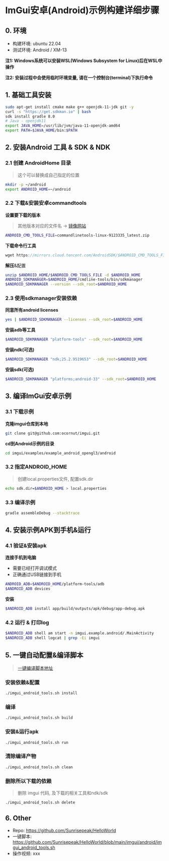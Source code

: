 # ImGui安卓(Android)示例构建详细步骤

## 0. 环境

- 构建环境: ubuntu 22.04
- 测试环境: Android / XM-13



**注1: Windows系统可以安装WSL(Windows Subsystem for Linux)后在WSL中操作**

**注2: 安装过程中会使用临时环境变量, 请在一个控制台(terminal)下执行命令**



## 1. 基础工具安装

```bash
sudo apt-get install cmake make g++ openjdk-11-jdk git -y
curl -s "https://get.sdkman.io" | bash
sdk install gradle 8.0
# Java - openjdk11
export JAVA_HOME=/usr/lib/jvm/java-11-openjdk-amd64
export PATH=$JAVA_HOME/bin:$PATH
```



## 2. 安装Android 工具 & SDK & NDK

### 2.1 创建 AndroidHome 目录

> 这个可以替换成自己指定的位置

```bash
mkdir -p ~/android
export ANDROID_HOME=~/android
```



### 2.2 下载&安装安卓commandtools

**设置要下载的版本**

> 其他版本对应的文件名 -> [镜像网站](https://mirrors.cloud.tencent.com/AndroidSDK)

```bash
ANDROID_CMD_TOOLS_FILE=commandlinetools-linux-9123335_latest.zip
```

**下载命令行工具**

```cpp
wget https://mirrors.cloud.tencent.com/AndroidSDK/$ANDROID_CMD_TOOLS_FILE -P $ANDROID_HOME
```

**解压**&配置

```bash
unzip $ANDROID_HOME/$ANDROID_CMD_TOOLS_FILE -d $ANDROID_HOME
ANDROID_SDKMANAGER=$ANDROID_HOME/cmdline-tools/bin/sdkmanager
$ANDROID_SDKMANAGER --version --sdk_root=$ANDROID_HOME
```



### 2.3 使用sdkmanager安装依赖

**同意所有android licenses**

```bash
yes | $ANDROID_SDKMANAGER --licenses --sdk_root=$ANDROID_HOME
```



**安装adb等工具**

```bash
$ANDROID_SDKMANAGER "platform-tools" --sdk_root=$ANDROID_HOME
```



**安装ndk(可选)**

```bash
$ANDROID_SDKMANAGER "ndk;25.2.9519653" --sdk_root=$ANDROID_HOME
```



**安装sdk(可选)**

```bash
$ANDROID_SDKMANAGER "platforms;android-33" --sdk_root=$ANDROID_HOME
```



## 3. 编译ImGui安卓示例

### 3.1 下载示例

**克隆imgui仓库到本地**

```bash
git clone git@github.com:ocornut/imgui.git
```

**cd到Android示例的目录**

```bash
cd imgui/examples/example_android_opengl3/android
```



### 3.2 指定ANDROID_HOME

> 创建local.properties文件, 配置sdk.dir

```bash
echo sdk.dir=$ANDROID_HOME > local.properties
```



### 3.3 编译示例

```bash
gradle assembleDebug --stacktrace
```



## 4. 安装示例APK到手机&运行



### 4.1 验证&安装apk

**连接手机到电脑**

- 需要已经打开调试模式
- 正确通过USB链接到手机

```bash
ANDROID_ADB=$ANDROID_HOME/platform-tools/adb
$ANDROID_ADB devices
```

**安装**

```bash
$ANDROID_ADB install app/build/outputs/apk/debug/app-debug.apk
```



### 4.2 运行 & 打印log

```bash
$ANDROID_ADB shell am start -n imgui.example.android/.MainActivity
$ANDROID_ADB shell logcat | grep -Ei imgui
```



## 5. 一键自动配置&编译脚本



> [一键编译脚本地址](https://github.com/Sunrisepeak/HelloWorld/blob/main/imgui/android/imgui_android_tools.sh)




### 安装依赖&配置

```bash
./imgui_android_tools.sh install
```

### 编译

```bash
./imgui_android_tools.sh build
```

### 安装&运行apk

```bash
./imgui_android_tools.sh run
```

### 清除编译产物

```bash
./imgui_android_tools.sh clean
```

### 删除所以下载的依赖

> 删除 imgui 代码, 及下载的相关工具和ndk/sdk

```bash
./imgui_android_tools.sh delete
```



## 6. Other

- Repo: https://github.com/Sunrisepeak/HelloWorld
- 一键脚本: https://github.com/Sunrisepeak/HelloWorld/blob/main/imgui/android/imgui_android_tools.sh
- 操作视频: xxx

